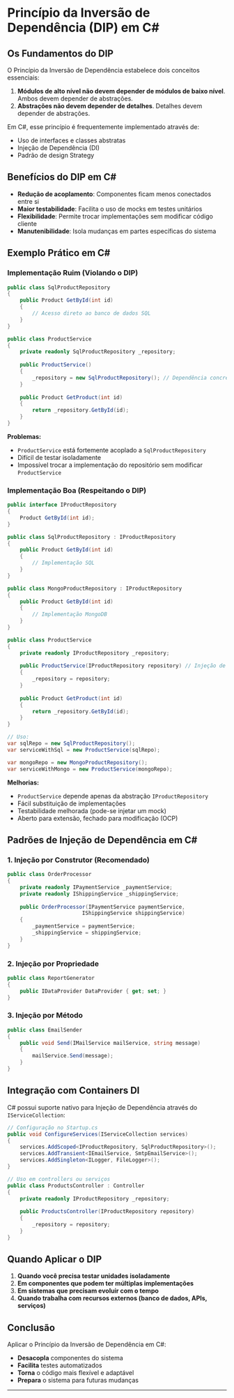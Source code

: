 # Princípio da Inversão de Dependência (DIP) em C#

## Os Fundamentos do DIP

O Princípio da Inversão de Dependência estabelece dois conceitos essenciais:

1. **Módulos de alto nível não devem depender de módulos de baixo nível**. Ambos devem depender de abstrações.
2. **Abstrações não devem depender de detalhes**. Detalhes devem depender de abstrações.

Em C#, esse princípio é frequentemente implementado através de:
- Uso de interfaces e classes abstratas
- Injeção de Dependência (DI)
- Padrão de design Strategy

## Benefícios do DIP em C#

- **Redução de acoplamento**: Componentes ficam menos conectados entre si
- **Maior testabilidade**: Facilita o uso de mocks em testes unitários
- **Flexibilidade**: Permite trocar implementações sem modificar código cliente
- **Manutenibilidade**: Isola mudanças em partes específicas do sistema

## Exemplo Prático em C#

### Implementação Ruim (Violando o DIP)

```csharp
public class SqlProductRepository
{
    public Product GetById(int id)
    {
        // Acesso direto ao banco de dados SQL
    }
}

public class ProductService
{
    private readonly SqlProductRepository _repository;
    
    public ProductService()
    {
        _repository = new SqlProductRepository(); // Dependência concreta
    }
    
    public Product GetProduct(int id)
    {
        return _repository.GetById(id);
    }
}
```

**Problemas:**
- `ProductService` está fortemente acoplado a `SqlProductRepository`
- Difícil de testar isoladamente
- Impossível trocar a implementação do repositório sem modificar `ProductService`

### Implementação Boa (Respeitando o DIP)

```csharp
public interface IProductRepository
{
    Product GetById(int id);
}

public class SqlProductRepository : IProductRepository
{
    public Product GetById(int id)
    {
        // Implementação SQL
    }
}

public class MongoProductRepository : IProductRepository
{
    public Product GetById(int id)
    {
        // Implementação MongoDB
    }
}

public class ProductService
{
    private readonly IProductRepository _repository;
    
    public ProductService(IProductRepository repository) // Injeção de dependência
    {
        _repository = repository;
    }
    
    public Product GetProduct(int id)
    {
        return _repository.GetById(id);
    }
}

// Uso:
var sqlRepo = new SqlProductRepository();
var serviceWithSql = new ProductService(sqlRepo);

var mongoRepo = new MongoProductRepository();
var serviceWithMongo = new ProductService(mongoRepo);
```

**Melhorias:**
- `ProductService` depende apenas da abstração `IProductRepository`
- Fácil substituição de implementações
- Testabilidade melhorada (pode-se injetar um mock)
- Aberto para extensão, fechado para modificação (OCP)

## Padrões de Injeção de Dependência em C#

### 1. Injeção por Construtor (Recomendado)

```csharp
public class OrderProcessor
{
    private readonly IPaymentService _paymentService;
    private readonly IShippingService _shippingService;
    
    public OrderProcessor(IPaymentService paymentService, 
                        IShippingService shippingService)
    {
        _paymentService = paymentService;
        _shippingService = shippingService;
    }
}
```

### 2. Injeção por Propriedade

```csharp
public class ReportGenerator
{
    public IDataProvider DataProvider { get; set; }
}
```

### 3. Injeção por Método

```csharp
public class EmailSender
{
    public void Send(IMailService mailService, string message)
    {
        mailService.Send(message);
    }
}
```

## Integração com Containers DI

C# possui suporte nativo para Injeção de Dependência através do `IServiceCollection`:

```csharp
// Configuração no Startup.cs
public void ConfigureServices(IServiceCollection services)
{
    services.AddScoped<IProductRepository, SqlProductRepository>();
    services.AddTransient<IEmailService, SmtpEmailService>();
    services.AddSingleton<ILogger, FileLogger>();
}

// Uso em controllers ou serviços
public class ProductsController : Controller
{
    private readonly IProductRepository _repository;
    
    public ProductsController(IProductRepository repository)
    {
        _repository = repository;
    }
}
```

## Quando Aplicar o DIP

1. **Quando você precisa testar unidades isoladamente**
2. **Em componentes que podem ter múltiplas implementações**
3. **Em sistemas que precisam evoluir com o tempo**
4. **Quando trabalha com recursos externos (banco de dados, APIs, serviços)**

## Conclusão

Aplicar o Princípio da Inversão de Dependência em C#:

- **Desacopla** componentes do sistema  
- **Facilita** testes automatizados  
- **Torna** o código mais flexível e adaptável  
- **Prepara** o sistema para futuras mudanças  

---